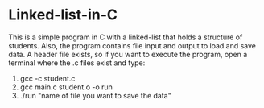 # Linked-list-in-C
This is a simple program in C with a linked-list that holds a structure of students. Also, the program contains file input and output to load and save data. A header file exists, so if you want to execute the program, open a terminal where the .c files exist and type:
1) gcc -c student.c
2) gcc main.c student.o -o run
3) ./run "name of file you want to save the data"
